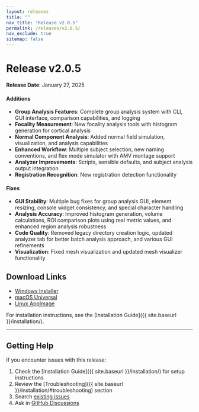 ```yaml
---
layout: releases
title: ""
nav_title: "Release v2.0.5"
permalink: /releases/v2.0.5/
nav_exclude: true
sitemap: false
---
```


# Release v2.0.5

**Release Date**: January 27, 2025

#### Additions
- **Group Analysis Features**: Complete group analysis system with CLI, GUI interface, comparison capabilities, and logging
- **Focality Measurement**: New focality analysis tools with histogram generation for cortical analysis
- **Normal Component Analysis**: Added normal field simulation, visualization, and analysis capabilities
- **Enhanced Workflow**: Multiple subject selection, new naming conventions, and flex mode simulator with AMV montage support
- **Analyzer Improvements**: Scripts, sensible defaults, and subject analysis output integration
- **Registration Recognition**: New registration detection functionality

#### Fixes
- **GUI Stability**: Multiple bug fixes for group analysis GUI, element resizing, console widget consistency, and special character handling
- **Analysis Accuracy**: Improved histogram generation, volume calculations, ROI comparison plots using real metric values, and enhanced region analysis robustness
- **Code Quality**: Removed legacy directory creation logic, updated analyzer tab for better batch analysis approach, and various GUI refinements
- **Visualization**: Fixed mesh visualization and updated mesh visualizer functionality

## Download Links

- [Windows Installer](https://github.com/idossha/TI-Toolbox/releases/download/v2.0.5/TI-Toolbox-Windows.exe)
- [macOS Universal](https://github.com/idossha/TI-Toolbox/releases/download/v2.0.5/TemporalInterferenceToolbox-macOS-universal.zip)
- [Linux AppImage](https://github.com/idossha/TI-Toolbox/releases/download/v2.0.5/TemporalInterferenceToolbox-Linux-x86_64.AppImage)

For installation instructions, see the [Installation Guide]({{ site.baseurl }}/installation/).

---

## Getting Help

If you encounter issues with this release:

1. Check the [Installation Guide]({{ site.baseurl }}/installation/) for setup instructions
2. Review the [Troubleshooting]({{ site.baseurl }}/installation/#troubleshooting) section
3. Search [existing issues](https://github.com/idossha/TI-Toolbox/issues)
4. Ask in [GitHub Discussions](https://github.com/idossha/TI-Toolbox/discussions) 